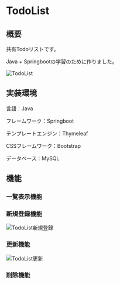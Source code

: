 # TodoList

## 概要
共有Todoリストです。

Java + Springbootの学習のために作りました。

![TodoList](https://user-images.githubusercontent.com/113958600/231665721-55e7a593-c516-4458-b858-0f75e07c60fc.png)

## 実装環境

言語：Java

フレームワーク：Springboot

テンプレートエンジン：Thymeleaf

CSSフレームワーク：Bootstrap

データベース：MySQL

## 機能

### 一覧表示機能

### 新規登録機能

![TodoList新規登録](https://user-images.githubusercontent.com/113958600/231667401-31961e22-3e4e-40f7-8fa0-d51ffeac20fb.png)

### 更新機能

![TodoList更新](https://user-images.githubusercontent.com/113958600/231667437-78acf53e-bb51-449b-bc14-acc30c453d61.png)

### 削除機能

